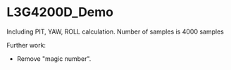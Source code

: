 # L3G4200D_Demo
Including PIT, YAW, ROLL calculation.
Number of samples is 4000 samples

Further work:
- Remove "magic number".
